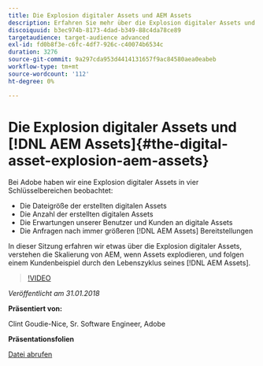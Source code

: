 ```yaml
---
title: Die Explosion digitaler Assets und AEM Assets
description: Erfahren Sie mehr über die Explosion digitaler Assets und AEM Assets auf Adobe.
discoiquuid: b3ec974b-8173-4dad-b349-88c4da78ce89
targetaudience: target-audience advanced
exl-id: fd0b8f3e-c6fc-4df7-926c-c40074b6534c
duration: 3276
source-git-commit: 9a297cda953d4414131657f9ac84580aea0eabeb
workflow-type: tm+mt
source-wordcount: '112'
ht-degree: 0%

---
```


# Die Explosion digitaler Assets und [!DNL AEM Assets]{#the-digital-asset-explosion-aem-assets}

Bei Adobe haben wir eine Explosion digitaler Assets in vier Schlüsselbereichen beobachtet:

* Die Dateigröße der erstellten digitalen Assets
* Die Anzahl der erstellten digitalen Assets
* Die Erwartungen unserer Benutzer und Kunden an digitale Assets
* Die Anfragen nach immer größeren [!DNL AEM Assets] Bereitstellungen

In dieser Sitzung erfahren wir etwas über die Explosion digitaler Assets, verstehen die Skalierung von AEM, wenn Assets explodieren, und folgen einem Kundenbeispiel durch den Lebenszyklus seines [!DNL AEM Assets].

>[!VIDEO](https://video.tv.adobe.com/v/21474/?quality=9)

*Veröffentlicht am 31.01.2018*

**Präsentiert von:**

Clint Goudie-Nice, Sr. Software Engineer, Adobe

**Präsentationsfolien**

[Datei abrufen](assets/1+30+18+the+digital+asset+explosion+gems.pdf)
<!--
[Get back to the Overview](https://helpx.adobe.com/experience-manager/kt/eseminars/gems/aem-index.html)
-->
